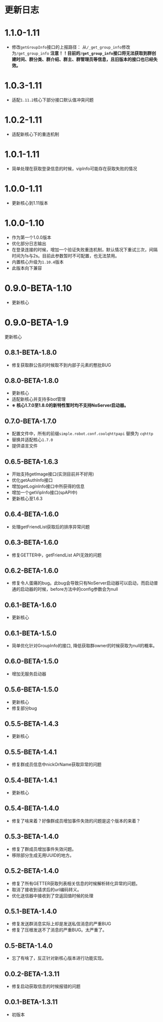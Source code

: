 # 更新日志

# 1.1.0-1.11
- 修改`getGroupInfo`接口的上报路径：
从`/_get_group_info`修改为`/get_group_info`
**注意！！目前的`/get_group_info`接口将无法获取到群创建时间、群分类、群介绍、群主、群管理员等信息，且旧版本的接口也已经失效。**

# 1.0.3-1.11
- 适配`1.11.2`核心下部分接口默认值冲突问题


# 1.0.2-1.11
- 适配新核心下的重连机制

# 1.0.1-1.11
- 简单处理在获取登录信息的时候，vipInfo可能存在获取失败的情况

# 1.0.0-1.11
- 更新核心到1.11版本

# 1.0.0-1.10
- 作为第一个1.0.0版本
- 优化部分日志输出
- 在登录连接的时候，增加一个验证失败重连机制，默认情况下重试三次，间隔时间为1s与2s。目前此参数暂时不可配置，也无法禁用。
- 内置核心升级为`1.10.4`版本
- 此版本向下兼容

# 0.9.0-BETA-1.10
- 更新核心

# 0.9.0-BETA-1.9
更新核心


## 0.8.1-BETA-1.8.0
- 修复获取群公告的时候取不到内部子元素的憨批BUG

## 0.8.0-BETA-1.8.0
-  更新核心
-  适配新核心并支持多bot管理     
-  **※ 核心1.7.0至1.8.0的新特性暂时均不支持NoServer启动器。**                                     


## 0.7.0-BETA-1.7.0
-  配置文件中，所有的前缀`simple.robot.conf.coolqhttpapi` 替换为 `cqhttp`
-  替换并适配核心`1.7.0`
-  提供语言文件



## 0.6.5-BETA-1.6.3
-  开始支持getImage接口(实测目前并不好用)
-  优化getAuthInfo接口                       
-  增加getLoginInfo接口中所获得的信息                       
-  增加一个getVipInfo接口(spAPI中)
-  更新核心至1.6.3                       

## 0.6.4-BETA-1.6.0
-  处理getFriendList获取后的排序异常问题
                           
## 0.6.3-BETA-1.6.0
-  修复GETTER中，getFriendList API无效的问题

## 0.6.2-BETA-1.6.0
-  修复令人蛋痛的bug。此bug会导致只有NoServer启动器可以启动，而启动普通的启动器的时候，before方法中的config参数会为null

## 0.6.1-BETA-1.6.0
-  更新核心

## 0.6.1-BETA-1.5.0
-  简单优化针对GroupInfo的接口, 降低获取群owner的时候获取为null的概率。

## 0.6.0-BETA-1.5.0
-  增加无服务启动器

## 0.5.6-BETA-1.5.0
-  更新核心
-  修复部分bug                       

## 0.5.5-BETA-1.4.3
-  更新核心

## 0.5.5-BETA-1.4.1
-  修复群成员信息中nickOrName获取异常的问题

## 0.5.4-BETA-1.4.1
-  更新核心

## 0.5.4-BETA-1.4.0
-  修复了啥来着？好像群成员增加事件失效的问题是这个版本的来着？

## 0.5.3-BETA-1.4.0
-  修复了群成员增加事件失效问题。
-  移除部分生成无用UUID的地方。
                           

## 0.5.2-BETA-1.4.0
-  修复了所有GETTER获取列表相关信息的时候解析转化异常的问题。
-  取消了接收到请求后的url编码转义。
-  优化送信器中接收到了空返回值时候的处理
                           
## 0.5.1-BETA-1.4.0
-  修复发送群消息实际上却是发送私信消息的严重BUG
-  修复了压根发送不了消息的严重BUG。太严重了。
    
## 0.5-BETA-1.4.0
-  忘了有啥了，反正针对新核心版本进行功能实现。    

## 0.0.2-BETA-1.3.11
-  修复启动获取信息的时候报错的问题


## 0.0.1-BETA-1.3.11
-  初版本

